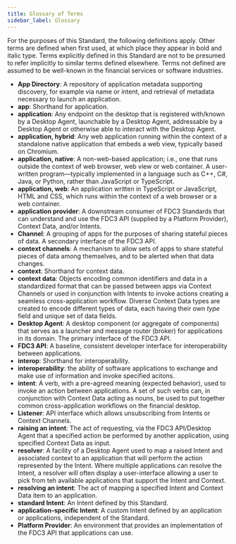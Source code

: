 ```yaml
---
title: Glossary of Terms
sidebar_label: Glossary
---
```


For the purposes of this Standard, the following definitions apply. Other terms are defined when first used, at which place they appear in bold and italic type. Terms explicitly defined in this Standard are not to be presumed to refer implicitly to similar terms defined elsewhere. Terms not defined are assumed to be well-known in the financial services or software industries.


- **App Directory**: A repository of application metadata supporting discovery, for example via name or intent, and retrieval of metadata necessary to launch an application.
- **app**: Shorthand for application.
- **application**: Any endpoint on the desktop that is registered with/known by a Desktop Agent, launchable by a Desktop Agent, addressable by a Desktop Agent or otherwise able to interact with the Desktop Agent.
- **application, hybrid**: Any web application running within the context of a standalone native application that embeds a web view, typically based on Chromium.
- **application, native**: A non-web-based application; i.e., one that runs outside the context of web browser, web view or web container. A user-written program—typically implemented in a language such as C++, C#, Java, or Python, rather than JavaScript or TypeScript.
- **application, web**: An application written in TypeScript or JavaScript, HTML and CSS, which runs within the context of a web browser or a web container.
- **application provider**: A downstream consumer of FDC3 Standards that can understand and use the FDC3 API (supplied by a Platform Provider), Context Data, and/or Intents.
- **Channel**: A grouping of apps for the purposes of sharing stateful pieces of data. A secondary interface of the FDC3 API.
- **context channels**: A mechanism to allow sets of apps to share stateful pieces of data among themselves, and to be alerted when that data changes.
- **context**: Shorthand for context data.
- **context data**: Objects encoding common identifiers and data in a standardized format that can be passed between apps via Context Channels or used in conjunction with Intents to invoke actions creating a seamless cross-application workflow. Diverse Context Data types are created to encode different types of data, each having their own _type_ field and unique set of data fields. 
- **Desktop Agent**: A desktop component (or aggregate of components) that serves as a launcher and message router (broker) for applications in its domain. The primary interface of the FDC3 API.
- **FDC3 API**: A baseline, consistent developer interface for interoperability between applications.
- **interop**: Shorthand for interoperability.
- **interoperability**: the ability of software applications to exchange and make use of information and invoke specified acitons.
- **intent**: A verb, with a pre-agreed meaning (expected behavior), used to invoke an action between applications. A set of such verbs can, in conjunction with Context Data acting as nouns, be used to put together common cross-application workflows on the financial desktop.
- **Listener**: API interface which allows unsubscribing from Intents or Context Channels.
- **raising an intent**: The act of requesting, via the FDC3 API/Desktop Agent that a specified action be performed by another application, using specified Context Data as input.
- **resolver**: A facility of a Desktop Agent used to map a raised Intent and associated context to an application that will perform the action represented by the Intent. Where multiple applications can resolve the Intent, a resolver will often display a user-interface allowing a user to pick from teh available applications that support the Intent and Context.
- **resolving an intent**: The act of mapping a specified Intent and Context Data item to an application.
- **standard Intent**: An Intent defined by this Standard.
- **application-specific Intent**: A custom Intent defined by an application or applications, independent of the Standard.
- **Platform Provider**: An environment that provides an implementation of the FDC3 API that applications can use.